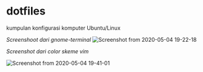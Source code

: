 # dotfiles
kumpulan konfigurasi komputer Ubuntu/Linux

_Screenshoot dari gnome-terminal_
![Screenshot from 2020-05-04 19-22-18](https://user-images.githubusercontent.com/55391942/80966431-b3919300-8e3e-11ea-8234-06b78cb4c2d9.png)

_Screenshot dari color skeme vim_

![Screenshot from 2020-05-04 19-41-01](https://user-images.githubusercontent.com/55391942/80966723-3fa3ba80-8e3f-11ea-9156-8e447d17fc5f.png)
